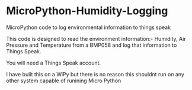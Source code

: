 # MicroPython-Humidity-Logging
MicroPython code to log environmental information to things speak

This code is designed to read the environment information:- Humidity, Air Pressure and Temperature from a BMP058 and log that information
to Things Speak.

You will need a Things Speak account.

I have built this on a WiPy but there is no reason this shouldnt run on any other system capable of runining Micro Python
